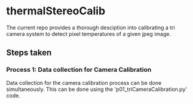# thermalStereoCalib
The current repo provides a thorough desciption into calibrating a tri camera system to detect pixel temperatures of a given jpeg image. 

## Steps taken 

### Process 1: Data collection for Camera Calibration
Data collection for the camera calibration process can be done simultaneously. This can be done using the 'p01_triCameraCalibration.py' code.
